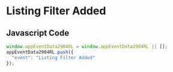 # Listing Filter Added

## Javascript Code
```js
window.appEventData2904RL = window.appEventData2904RL || [];
appEventData2904RL.push({
  "event": "Listing Filter Added"
});
```




